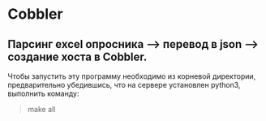 # Cobbler
## Парсинг excel опросника --> перевод в json --> создание хоста в Cobbler.

Чтобы запустить эту программу необходимо из корневой директории, предварительно убедившись, что на сервере установлен python3, выполнить команду:

>make all


